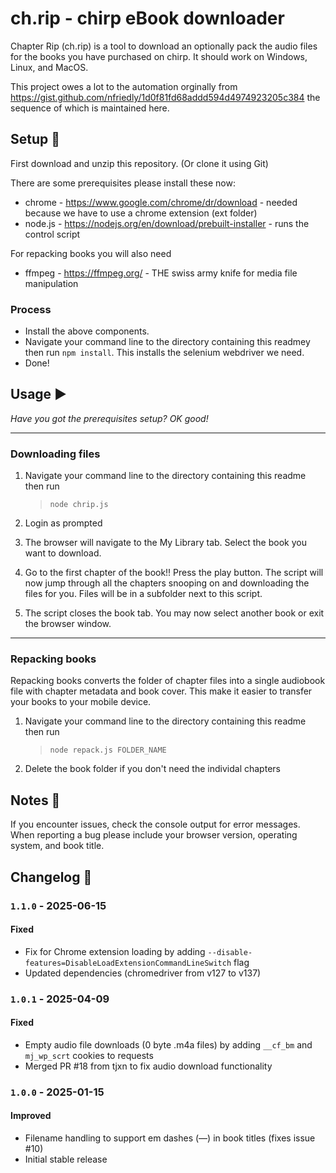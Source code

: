 # ch.rip - chirp eBook downloader

Chapter Rip (ch.rip) is a tool to download an optionally pack the audio files for the books you have purchased on chirp. It should work on Windows, Linux, and MacOS.

This project owes a lot to the automation orginally from https://gist.github.com/nfriedly/1d0f81fd68addd594d4974923205c384 the sequence of which is maintained here.

## Setup 🚀

First download and unzip this repository. (Or clone it using Git)

There are some prerequisites please install these now:
* chrome - https://www.google.com/chrome/dr/download - needed because we have to use a chrome extension (ext folder)
* node.js - https://nodejs.org/en/download/prebuilt-installer - runs the control script

For repacking books you will also need
* ffmpeg - https://ffmpeg.org/ - THE swiss army knife for media file manipulation

### Process
* Install the above components.
* Navigate your command line to the directory containing this readmey then run `npm install`. This installs the selenium webdriver we need.
* Done!

## Usage ▶️
 *Have you got the prerequisites setup? OK good!*

----
### Downloading files
1. Navigate your command line to the directory containing this readme then run
   > `node chrip.js`

2. Login as prompted
3. The browser will navigate to the My Library tab. Select the book you want to download.
4. Go to the first chapter of the book!! Press the play button. The script will now jump through all the chapters snooping on and downloading the files for you.
Files will be in a subfolder next to this script.
5. The script closes the book tab. You may now select another book or exit the browser window.

----
### Repacking books
Repacking books converts the folder of chapter files into a single audiobook file with chapter metadata and book cover. This make it easier to transfer your books to your mobile device.

1. Navigate your command line to the directory containing this readme then run
   > `node repack.js FOLDER_NAME`
2. Delete the book folder if you don't need the individal chapters

## Notes 📝
If you encounter issues, check the console output for error messages. When reporting a bug please include your browser version, operating system, and book title.

## Changelog 📜

### `1.1.0` - 2025-06-15
#### Fixed
- Fix for Chrome extension loading by adding `--disable-features=DisableLoadExtensionCommandLineSwitch` flag
- Updated dependencies (chromedriver from v127 to v137)

### `1.0.1` - 2025-04-09
#### Fixed
- Empty audio file downloads (0 byte .m4a files) by adding `__cf_bm` and `mj_wp_scrt` cookies to requests
- Merged PR #18 from tjxn to fix audio download functionality

### `1.0.0` - 2025-01-15
#### Improved
- Filename handling to support em dashes (—) in book titles (fixes issue #10)
- Initial stable release